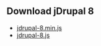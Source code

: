 ## Download jDrupal 8

- [jdrupal-8.min.js](https://raw.githubusercontent.com/easystreet3/jDrupal/8.x-1.x/jdrupal.min.js)
- [jdrupal-8.js](https://raw.githubusercontent.com/easystreet3/jDrupal/8.x-1.x/jdrupal.js)
